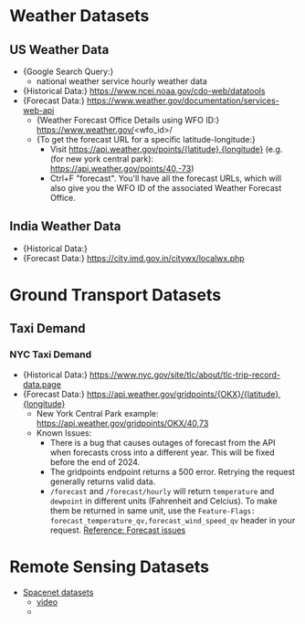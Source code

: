 # Weather Datasets
## US Weather Data
- {Google Search Query:} 
	- national weather service hourly weather data
- {Historical Data:} https://www.ncei.noaa.gov/cdo-web/datatools
- {Forecast Data:} https://www.weather.gov/documentation/services-web-api
	- {Weather Forecast Office Details using WFO ID:} https://www.weather.gov/<wfo_id>/
	- {To get the forecast URL for a specific latitude-longitude:} 
		- Visit https://api.weather.gov/points/{latitude},{longitude} (e.g. (for new york central park): https://api.weather.gov/points/40,-73)
		- Ctrl+F "forecast". You'll have all the forecast URLs, which will also give you the WFO ID of the associated Weather Forecast Office.

## India Weather Data
- {Historical Data:}
- {Forecast Data:} https://city.imd.gov.in/citywx/localwx.php

# Ground Transport Datasets
## Taxi Demand
### NYC Taxi Demand
- {Historical Data:} https://www.nyc.gov/site/tlc/about/tlc-trip-record-data.page
- {Forecast Data:} https://api.weather.gov/gridpoints/{OKX}/{latitude},{longitude}
	- New York Central Park example: https://api.weather.gov/gridpoints/OKX/40,73
	- Known Issues:
		- There is a bug that causes outages of forecast from the API when forecasts cross into a different year. This will be fixed before the end of 2024.
		- The gridpoints endpoint returns a 500 error. Retrying the request generally returns valid data.
		- `/forecast` and `/forecast/hourly` will return `temperature` and `dewpoint` in different units (Fahrenheit and Celcius). To make them be returned in same unit, use the `Feature-Flags: forecast_temperature_qv,forecast_wind_speed_qv` header in your request. [Reference: Forecast issues](https://github.com/weather-gov/api/discussions/724)


# Remote Sensing Datasets
- [Spacenet datasets](https://spacenet.ai/datasets/)
	- [video](https://www.youtube.com/watch?v=2DUcX6VGQ30)
	- 
